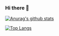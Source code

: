 ### Hi there 👋

[![Anurag's github stats](https://github-readme-stats.vercel.app/api?username=Mr-XiaoLiang&show_icons=true&count_private=true)](https://github.com/Mr-XiaoLiang)

[![Top Langs](https://github-readme-stats.vercel.app/api/top-langs/?username=Mr-XiaoLiang)](https://github.com/Mr-XiaoLiang)

